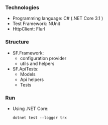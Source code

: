 ### Technologies
- Programming language: C# (.NET Core 3.1 )
- Test Framework: NUnit
- HttpClient: Flurl

### Structure
- SF.Framework:
	- configuration provider
	- utils and helpers
- SF.ApiTests:
	- Models
	- Api helpers
	- Tests

### Run
- Using .NET Core:

    `dotnet test --logger trx`  